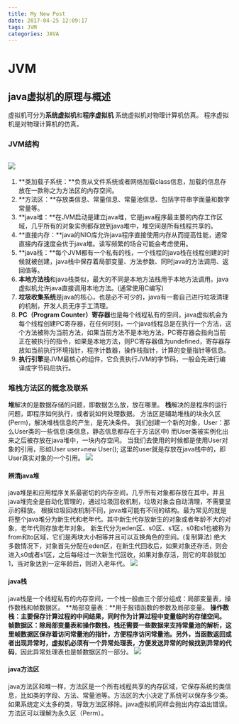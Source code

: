 ```yaml
---
title: My New Post
date: 2017-04-25 12:09:17
tags: JVM
categories: JAVA
---
```


# JVM
## java虚拟机的原理与概述
虚拟机可分为**系统虚拟机**和**程序虚拟机**
系统虚拟机对物理计算机仿真。
程序虚拟机是对物理计算机的仿真。

### JVM结构
![](http://i.imgur.com/Z7r0Cbb.png)
-

1.  **类加载子系统：**负责从文件系统或者网络加载class信息，加载的信息存放在一款称之为方法区的内存空间。
2. **方法区：**存放类信息、常量信息、常量池信息、包括字符串字面量和数字常量等。   
3. **java堆：**在JVM启动是建立java堆，它是java程序最主要的内存工作区域，几乎所有的对象实例都存放到java堆中，堆空间是所有线程共享的。
4. **直接内存：**java的NIO库允许java程序直接使用内存从而提高性能，通常直接内存速度会优于java堆。读写频繁的场合可能会考虑使用。
5. **java栈：**每个JVM都有一个私有的栈，一个线程的java栈在线程创建的时候就被创建，java栈中保存着局部变量、方法参数、同时java的方法调用、返回值等。
6. **本地方法栈**和java栈类似，最大的不同是本地方法栈用于本地方法调用。java虚拟机允许java直接调用本地方法。(通常使用C编写)
7. **垃圾收集系统**是java的核心，也是必不可少的，java有一套自己进行垃圾清理的机制，开发人员无序手工清理。
8. **PC（Program Counter）寄存器**也是每个线程私有的空间，java虚拟机会为每个线程创建PC寄存器，在任何时刻，一个java线程总是在执行一个方法，这个方法被称为当前方法，如果当前方法不是本地方法，PC寄存器会指向当前正在被执行的指令，如果是本地方法，则PC寄存器值为undefined，寄存器存放如当前执行环境指针，程序计数器，操作栈指针，计算的变量指针等信息。
9. **执行引擎**是JVM最核心的组件，它负责执行JVM的字节码，一般会先进行编译成字节码后执行。

### 堆栈方法区的概念及联系
**堆**解决的是数据存储的问题，即数据怎么放，放在哪里。
**栈**解决的是程序的运行问题，即程序如何执行，或者说如何处理数据。
方法区是辅助堆栈的块永久区(Perm)，解决堆栈信息的产生，是先决条件。
我们创建一个新的对象，User：那么User类的一些信息(类信息，静态信息都存在于方法区中)
而User类被实例化出来之后被存放在java堆中，一块内存空间。
当我们去使用的时候都是使用User对象的引用，形如User user=new User();
这里的user就是存放在java栈中的，即User真实对象的一个引用。
![](http://i.imgur.com/In7BjBb.png)

#### 辨清java堆
java堆是和应用程序关系最密切的内存空间，几乎所有对象都存放在其中，并且java堆完全是自动化管理的，通过垃圾回收机制，垃圾对象会自动清理，不需要显示的释放。
根据垃圾回收机制不同，java堆可能有不同的结构。最为常见的就是将整个java堆分为新生代和老年代。其中新生代存放新生的对象或者年龄不大的对象，老年代则存放老年对象。
新生代分为eden区、s0区、s1区，s0和s1也被称为from和to区域，它们是两块大小相等并且可以互换角色的空间。(复制算法)
绝大多数情况下，对象首先分配在eden区，在新生代回收后，如果对象还存活，则会进入s0或者s1区，之后每经过一次新生代回收，如果对象存活，则它的年龄就加1，当对象达到一定年龄后，则进入老年代。
![](http://i.imgur.com/6GTEbN9.png)

#### java栈
java栈是一个线程私有的内存空间，一个栈一般由三个部分组成：局部变量表，操作数栈和帧数据区。
**局部变量表：**用于报错函数的参数及局部变量。
**操作数栈：**主要保存计算过程的中间结果，同时作为计算过程中变量临时的存储空间。
**帧数据区：**除局部变量表和操作数栈，栈还需要一些数据来支持常量池的解析，这里**帧数据区保存着访问常量池的指针**，方便程序访问常量池。另外，当函数返回或者出现异常时，虚拟机必须有一个**异常处理表，方便发送异常的时候找到异常的代码**，因此异常处理表也是帧数据区的一部分。
![](http://i.imgur.com/aZe540b.png)

#### java方法区
java方法区和堆一样，方法区是一个所有线程共享的内存区域，它保存系统的类信息，比如类的字段、方法、常量池等。方法区的大小决定了系统可以保存多少类。如果系统定义太多的类，导致方法区移除。java虚拟机同样会抛出内存溢出错误。方法区可以理解为永久区（Perm）。
